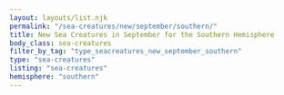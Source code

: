 ```yaml
---
layout: layouts/list.njk
permalink: "/sea-creatures/new/september/southern/"
title: New Sea Creatures in September for the Southern Hemisphere
body_class: sea-creatures
filter_by_tag: "type_seacreatures_new_september_southern"
type: "sea-creatures"
listing: "sea-creatures"
hemisphere: "southern"
---
```

